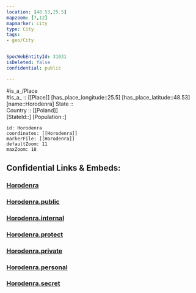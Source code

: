 ```yaml
---
location: [48.53,25.5] 
mapzoom: [7,12] 
mapmarker: city 
type: City
tags:
- geo/City


SpocWebEntityId: 31031
isDeleted: false
confidential: public

---
```

#is_a_/Place  
#is_a_ :: [[Place]] 
[has_place_longitude::25.5] 
[has_place_latitude::48.53] 
[name::Horodenra] 
State ::  
Country :: [[Poland]]  
[StateId::] 
[Population::] 



```leaflet
id: Horodenra
coordinates: [[Horodenra]] 
markerFile: [[Horodenra]] 
defaultZoom: 11 
maxZoom: 18
```


## Confidential Links & Embeds: 

### [Horodenra](/_Standards/Earth/Continent/Europe/Europe~East/Ukraine/Regions~Ukraine/Ivano-Frankivs'k/City/Horodenra.md) 

### [Horodenra.public](/_public/Earth/Continent/Europe/Europe~East/Ukraine/Regions~Ukraine/Ivano-Frankivs'k/City/Horodenra.public.md) 

### [Horodenra.internal](/_internal/Earth/Continent/Europe/Europe~East/Ukraine/Regions~Ukraine/Ivano-Frankivs'k/City/Horodenra.internal.md) 

### [Horodenra.protect](/_protect/Earth/Continent/Europe/Europe~East/Ukraine/Regions~Ukraine/Ivano-Frankivs'k/City/Horodenra.protect.md) 

### [Horodenra.private](/_private/Earth/Continent/Europe/Europe~East/Ukraine/Regions~Ukraine/Ivano-Frankivs'k/City/Horodenra.private.md) 

### [Horodenra.personal](/_personal/Earth/Continent/Europe/Europe~East/Ukraine/Regions~Ukraine/Ivano-Frankivs'k/City/Horodenra.personal.md) 

### [Horodenra.secret](/_secret/Earth/Continent/Europe/Europe~East/Ukraine/Regions~Ukraine/Ivano-Frankivs'k/City/Horodenra.secret.md)

